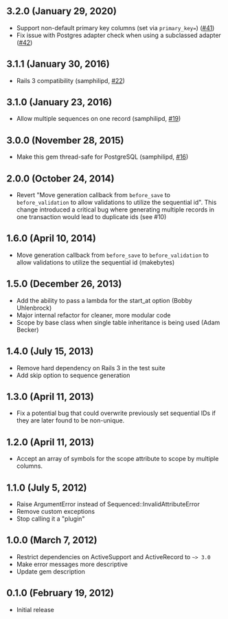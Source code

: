 3.2.0 (January 29, 2020)
------------------------

* Support non-default primary key columns (set via `primary_key=`) ([#41](https://github.com/derrickreimer/sequenced/pull/41))
* Fix issue with Postgres adapter check when using a subclassed adapter ([#42](https://github.com/derrickreimer/sequenced/pull/42))

3.1.1 (January 30, 2016)
-------------------------

* Rails 3 compatibility
  (samphilipd, [#22](https://github.com/derrickreimer/sequenced/pull/22))

3.1.0 (January 23, 2016)
-------------------------

* Allow multiple sequences on one record
  (samphilipd, [#19](https://github.com/derrickreimer/sequenced/pull/19))

3.0.0 (November 28, 2015)
-------------------------

* Make this gem thread-safe for PostgreSQL
  (samphilipd, [#16](https://github.com/derrickreimer/sequenced/pull/16))

2.0.0 (October 24, 2014)
------------------------

* Revert "Move generation callback from `before_save` to `before_validation` to
  allow validations to utilize the sequential id". This change introduced a
  critical bug where generating multiple records in one transaction would lead
  to duplicate ids (see #10)

1.6.0 (April 10, 2014)
----------------------

* Move generation callback from `before_save` to `before_validation` to
  allow validations to utilize the sequential id (makebytes)

1.5.0 (December 26, 2013)
-------------------------

* Add the ability to pass a lambda for the start_at option (Bobby Uhlenbrock)
* Major internal refactor for cleaner, more modular code
* Scope by base class when single table inheritance is being used (Adam Becker)

1.4.0 (July 15, 2013)
---------------------

* Remove hard dependency on Rails 3 in the test suite
* Add skip option to sequence generation

1.3.0 (April 11, 2013)
----------------------

* Fix a potential bug that could overwrite previously set sequential IDs if
  they are later found to be non-unique.

1.2.0 (April 11, 2013)
----------------------

* Accept an array of symbols for the scope attribute to scope by multiple
  columns.

1.1.0 (July 5, 2012)
--------------------

* Raise ArgumentError instead of Sequenced::InvalidAttributeError
* Remove custom exceptions
* Stop calling it a "plugin"

1.0.0 (March 7, 2012)
---------------------

* Restrict dependencies on ActiveSupport and ActiveRecord to `~> 3.0`
* Make error messages more descriptive
* Update gem description


0.1.0 (February 19, 2012)
-------------------------

* Initial release
